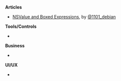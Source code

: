 **Articles**

* [NSValue and Boxed Expressions](https://alexdenisov.github.io/blog/nsvalue-and-boxed-expressions/), by [@1101_debian](https://twitter.com/1101_debian)

**Tools/Controls**

* 

**Business**

*

**UI/UX**

*

